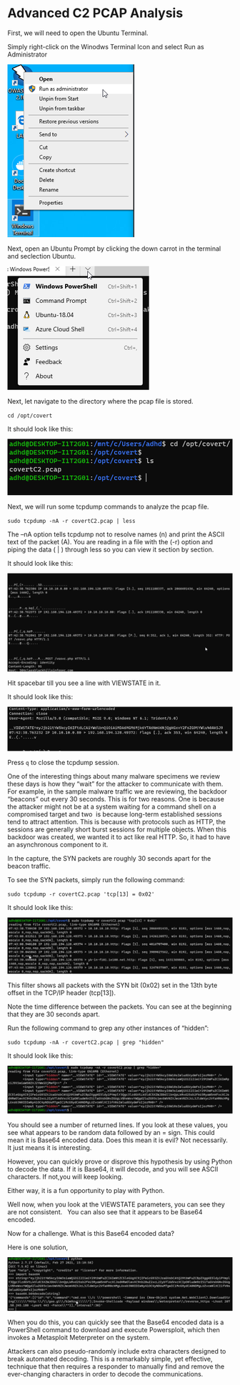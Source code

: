 
# Advanced C2 PCAP Analysis

First, we will need to open the Ubuntu Terminal.

Simply right-click on the Winodws Terminal Icon and select Run as Administrator

![](attachment\Clipboard_2021-03-12-08-31-27.png)

Next, open an Ubuntu Prompt by clicking the down carrot in the terminal and seclection Ubuntu.

![](attachment\Clipboard_2021-03-12-08-32-16.png)

Next, let navigate to the directory where the pcap file is stored.

`cd /opt/covert`

It should look like this:

![](attachment\Clipboard_2021-03-12-08-34-02.png)

Next, we will run some tcpdump commands to analyze the pcap file.

`sudo tcpdump -nA -r covertC2.pcap | less`

The –nA option tells tcpdump not to resolve names (n) and print the ASCII text of the packet (A). You are reading in a file with the (-r) option and piping the data ( | ) through less so you can view it section by section.​

It should look like this:

![](attachment\Clipboard_2021-03-12-08-36-57.png)

Hit spacebar till you see a line with VIEWSTATE in it.

It should look like this:

![](attachment\Clipboard_2021-03-12-08-38-24.png)

Press `q` to close the tcpdump session.

One of the interesting things about many malware specimens we review these days is how they “wait” for the attacker to communicate with them. For example, in the sample malware traffic we are reviewing, the backdoor “beacons” out every 30 seconds. This is for two reasons. One is because the attacker might not be at a system waiting for a command shell on a compromised target and two  is because long-term established sessions tend to attract attention. This is because with protocols such as HTTP, the sessions are generally short burst sessions for multiple objects. When this backdoor was created, we wanted it to act like real HTTP. So, it had to have an asynchronous component to it.​

In the capture, the SYN packets are roughly 30 seconds apart for the beacon traffic. ​​

To see the SYN packets, simply run the following command:​

`sudo tcpdump -r covertC2.pcap 'tcp[13] = 0x02'`

It should look like this:

![](attachment\Clipboard_2021-03-12-08-41-41.png)

This filter shows all packets with the SYN bit (0x02) set in the 13th byte offset in the TCP/IP header (tcp[13]).​


Note the time difference between the packets. You can see at the beginning that they are 30 seconds apart. 

Run the following command to grep any other instances of “hidden”:​

`sudo tcpdump -nA -r covertC2.pcap | grep "hidden"`

It should look like this:

![](attachment\Clipboard_2021-03-12-08-43-28.png)

You should see a number of returned lines. If you look at these values, you see what appears to be random data followed by an = sign. This could mean it is Base64 encoded data. Does this mean it is evil? Not necessarily. It just means it is interesting. ​

However, you can quickly prove or disprove this hypothesis by using Python to decode the data. If it is Base64, it will decode, and you will see ASCII characters. If not,you will keep looking.​

Either way, it is a fun opportunity to play with Python.

Well now, when you look at the VIEWSTATE parameters, you can see they are not consistent.​
 
You can also see that it appears to be Base64 encoded. ​


Now for a challenge. What is this Base64 encoded data?


Here is one solution,

![](attachment\Clipboard_2021-03-12-08-46-15.png)

When you do this, you can quickly see that the Base64 encoded data is a PowerShell command to download and execute Powersploit, which then invokes a Metasploit Meterpreter on the system.​

Attackers can also pseudo-randomly include extra characters designed to break automated decoding. This is a remarkably simple, yet effective, technique that then requires a responder to manually find and remove the ever-changing characters in order to decode the communications.







